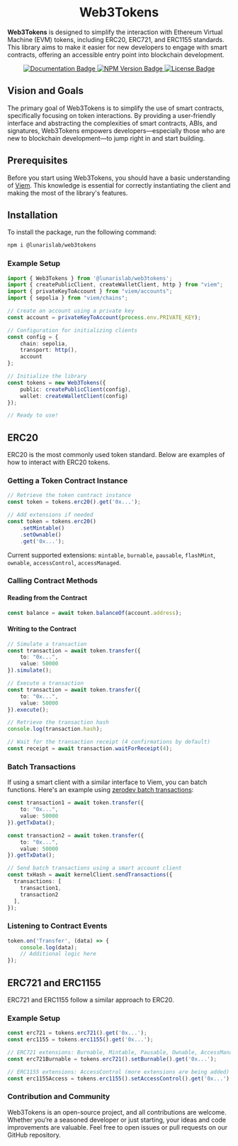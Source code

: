 <h1 align="center">Web3Tokens</h1>
<div align="center">
  <p align="left">
    <strong>Web3Tokens</strong> is designed to simplify the interaction with Ethereum Virtual Machine (EVM) tokens, including ERC20, ERC721, and ERC1155 standards. This library aims to make it easier for new developers to engage with smart contracts, offering an accessible entry point into blockchain development.
  </p>
  <a href="https://lunaris-lab.github.io/web3tokens/docs/intro">
    <img src="https://img.shields.io/badge/docs-available-blue" alt="Documentation Badge">
  </a>
  <a href="https://www.npmjs.com/package/@lunarislab/web3tokens">
    <img src="https://img.shields.io/npm/v/@lunarislab/web3tokens.svg" alt="NPM Version Badge">
  </a>
  <a href="https://github.com/lunaris-lab/web3tokens/blob/main/LICENSE">
    <img src="https://img.shields.io/github/license/lunaris-lab/web3tokens.svg" alt="License Badge">
  </a>
</div>

## Vision and Goals

The primary goal of Web3Tokens is to simplify the use of smart contracts, specifically focusing on token interactions. By providing a user-friendly interface and abstracting the complexities of smart contracts, ABIs, and signatures, Web3Tokens empowers developers—especially those who are new to blockchain development—to jump right in and start building.

## Prerequisites

Before you start using Web3Tokens, you should have a basic understanding of [Viem](https://viem.sh/). This knowledge is essential for correctly instantiating the client and making the most of the library's features.

## Installation

To install the package, run the following command:

```bash
npm i @lunarislab/web3tokens
```

### Example Setup

```typescript
import { Web3Tokens } from '@lunarislab/web3tokens';
import { createPublicClient, createWalletClient, http } from "viem";
import { privateKeyToAccount } from "viem/accounts";
import { sepolia } from "viem/chains";

// Create an account using a private key
const account = privateKeyToAccount(process.env.PRIVATE_KEY);

// Configuration for initializing clients
const config = {
    chain: sepolia,
    transport: http(),
    account
};

// Initialize the library
const tokens = new Web3Tokens({
    public: createPublicClient(config),
    wallet: createWalletClient(config)
});

// Ready to use!
```

## ERC20

ERC20 is the most commonly used token standard. Below are examples of how to interact with ERC20 tokens.

### Getting a Token Contract Instance

```typescript
// Retrieve the token contract instance
const token = tokens.erc20().get('0x...');

// Add extensions if needed
const token = tokens.erc20()
    .setMintable()
    .setOwnable()
    .get('0x...');
```

Current supported extensions: `mintable`, `burnable`, `pausable`, `flashMint`, `ownable`, `accessControl`, `accessManaged`.

### Calling Contract Methods

#### Reading from the Contract

```typescript
const balance = await token.balanceOf(account.address);
```

#### Writing to the Contract

```typescript
// Simulate a transaction
const transaction = await token.transfer({
    to: "0x...",
    value: 50000
}).simulate();

// Execute a transaction
const transaction = await token.transfer({
    to: "0x...",
    value: 50000
}).execute();

// Retrieve the transaction hash
console.log(transaction.hash);

// Wait for the transaction receipt (4 confirmations by default)
const receipt = await transaction.waitForReceipt(4);
```

### Batch Transactions

If using a smart client with a similar interface to Viem, you can batch functions. Here's an example using [zerodev batch transactions](https://docs.zerodev.app/smart-wallet/batching-transactions#sendtransactions):

```typescript
const transaction1 = await token.transfer({
    to: "0x...",
    value: 50000
}).getTxData();

const transaction2 = await token.transfer({
    to: "0x...",
    value: 50000
}).getTxData();

// Send batch transactions using a smart account client
const txHash = await kernelClient.sendTransactions({
  transactions: [
    transaction1,
    transaction2
  ],
});
```

### Listening to Contract Events

```typescript
token.on('Transfer', (data) => {
    console.log(data);
    // Additional logic here
});
```

## ERC721 and ERC1155

ERC721 and ERC1155 follow a similar approach to ERC20.

### Example Setup

```typescript
const erc721 = tokens.erc721().get('0x...');
const erc1155 = tokens.erc1155().get('0x...');

// ERC721 extensions: Burnable, Mintable, Pausable, Ownable, AccessManaged, AccessControl
const erc721Burnable = tokens.erc721().setBurnable().get('0x...');

// ERC1155 extensions: AccessControl (more extensions are being added)
const erc1155Access = tokens.erc1155().setAccessControl().get('0x...');
```

### Contribution and Community

Web3Tokens is an open-source project, and all contributions are welcome. Whether you’re a seasoned developer or just starting, your ideas and code improvements are valuable. Feel free to open issues or pull requests on our GitHub repository.